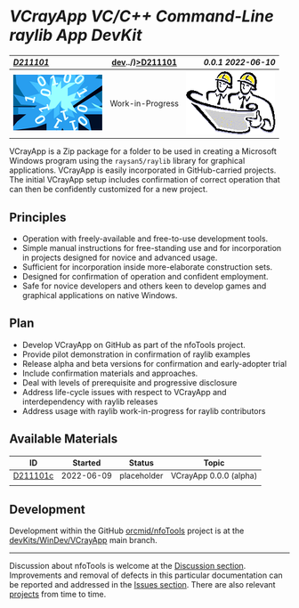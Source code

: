 <!-- index.md 0.0.1                 UTF-8                          2022-06-10
     ----1----|----2----|----3----|----4----|----5----|----6----|----7----|--*

               VCRAYAPP: VC/C++ COMMAND-LINE RAYLIB APP DEVKIT
     -->

# ***VCrayApp** VC/C++ Command-Line raylib App DevKit*

| ***[D211101](index.html)*** | [dev]()../)[>D211101](.) | ***0.0.1 2022-06-10*** |
| :--                |       :-:          | --: |
| ![nfotools](../../images/nfoWorks-2014-06-02-1702-LogoSmall.png) | Work-in-Progress | ![Hard Hat Area](../../images/hardhat-logo.gif) |

VCrayApp is a Zip package for a folder to be used in creating a Microsoft
Windows program using the `raysan5/raylib` library for graphical applications.
VCrayApp is easily incorporated in  GitHub-carried projects.  The initial
VCrayApp setup includes confirmation of correct operation that can then be
confidently customized for a new project.

## Principles

* Operation with freely-available and free-to-use development tools.
* Simple manual instructions for free-standing use and for incorporation
  in projects designed for novice and advanced usage.
* Sufficient for incorporation inside more-elaborate construction sets.
* Designed for confirmation of operation and confident employment.
* Safe for novice developers and others keen to develop games and graphical
  applications on native Windows.

## Plan

* Develop VCrayApp on GitHub as part of the nfoTools project.
* Provide pilot demonstration in confirmation of raylib examples
* Release alpha and beta versions for confirmation and early-adopter trial
* Include confirmation materials and approaches.
* Deal with levels of prerequisite and progressive disclosure
* Address life-cycle issues with respect to VCrayApp and interdependency with
  raylib releases
* Address usage with raylib work-in-progress for raylib contributors

## Available Materials

| **ID** | **Started** | **Status** | **Topic** |
|   :-:   |   :-:   |  :-:   |  ---  |
| [D211101c](D211101c/) | 2022-06-09 | placeholder | VCrayApp 0.0.0 (alpha) |
|                       |            |                  |     |

## Development

Development within the GitHub
[orcmid/nfoTools](https://github.com/orcmid/nfoTools) project is at the
[devKits/WinDev/VCrayApp](https://github.com/orcmid/nfoTools/tree/master/devKits/WinDev/VCrayApp)
main branch.

----

Discussion about nfoTools is welcome at the
[Discussion section](https://github.com/orcmid/nfoTools/discussions).
Improvements and removal of defects in this particular documentation can be
reported and addressed in the
[Issues section](https://github.com/orcmid/nfoTools/issues).  There are also
relevant [projects](https://github.com/orcmid/nfoTools/projects) from time to
time.

<!-- ----1----|----2----|----3----|----4----|----5----|----6----|----7----|--*

     0.0.1 2022-06-10T02:28Z Touch-ups and confirmation of material
     0.0.0 2022-06-10T00:16Z Placeholder for initial development of a complete
           folio

                 *** end of docs/dev/D211101/index.md ***
     -->
